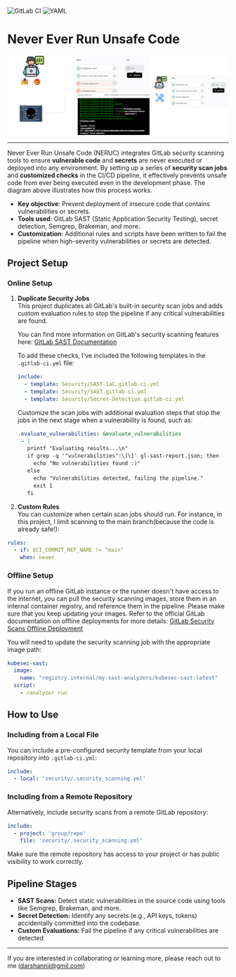 ![GitLab CI](https://img.shields.io/badge/gitlab%20ci-%23181717.svg?style=for-the-badge&logo=gitlab&logoColor=white)
![YAML](https://img.shields.io/badge/yaml-%23ffffff.svg?style=for-the-badge&logo=yaml&logoColor=151515)
# Never Ever Run Unsafe Code

![Never Run Unsafe Code](./images/neruc.png)

---

Never Ever Run Unsafe Code (NERUC) integrates GitLab security scanning tools to ensure **vulnerable code** and **secrets** are never executed or deployed into any environment. By setting up a series of **security scan jobs** and **customized checks** in the CI/CD pipeline, it effectively prevents unsafe code from ever being executed even in the development phase. The diagram above illustrates how this process works.

- **Key objective**: Prevent deployment of insecure code that contains vulnerabilities or secrets.
- **Tools used**: GitLab SAST (Static Application Security Testing), secret detection, Semgrep, Brakeman, and more.
- **Customization**: Additional rules and scripts have been written to fail the pipeline when high-severity vulnerabilities or secrets are detected.

## Project Setup

### Online Setup

1. **Duplicate Security Jobs**  
   This project duplicates all GitLab's built-in security scan jobs and adds custom evaluation rules to stop the pipeline if any critical vulnerabilities are found.
   
   You can find more information on GitLab's security scanning features here: [GitLab SAST Documentation](https://docs.gitlab.com/ee/user/application_security/sast/)  
   
   To add these checks, I've included the following templates in the `.gitlab-ci.yml` file:
   
   ```yaml
   include:
     - template: Security/SAST-IaC.gitlab-ci.yml
     - template: Security/SAST.gitlab-ci.yml
     - template: Security/Secret-Detection.gitlab-ci.yml
   ```
   Customize the scan jobs with additional evaluation steps that stop the jobs in the next stage when a vulnerability is found, such as:
   ```yaml
   .evaluate_vulnerabilities: &evaluate_vulnerabilities
    - |
      printf "Evaluating results...\n"
      if grep -q '"vulnerabilities":\[\]' gl-sast-report.json; then
        echo "No vulnerabilities found :)"
      else
        echo "Vulnerabilities detected, failing the pipeline."
        exit 1
      fi
   ```
2. **Custom Rules**  
You can customize when certain scan jobs should run. For instance, in this project, I limit scanning to the main branch(because the code is already safe!):

```yaml
rules:
  - if: $CI_COMMIT_REF_NAME != "main"
    when: never
```

### Offline Setup
If you run an offline GitLab instance or the runner doesn't have access to the internet, you can pull the security scanning images, store them in an internal container registry, and reference them in the pipeline. Please make sure that you keep updating your images.
Refer to the official GitLab documentation on offline deployments for more details: [GitLab Security Scans Offline Deployment](https://docs.gitlab.com/ee/user/application_security/offline_deployments/)

You will need to update the security scanning job with the appropriate image path:

```yaml
kubesec-sast:
  image:
    name: "registry.internal/my-sast-analyzers/kubesec-sast:latest"
  script:
    - /analyzer run
```

## How to Use

### Including from a Local File
You can include a pre-configured security template from your local repository into `.gitlab-ci.yml`:
```yaml
include:
  - local: 'security/.security_scanning.yml'
```


### Including from a Remote Repository
Alternatively, include security scans from a remote GitLab repository:

```yaml
include:
  - project: 'group/repo'
    file: 'security/.security_scanning.yml'
```
Make sure the remote repository has access to your project or has public visibility to work correctly.

## Pipeline Stages
- **SAST Scans:** Detect static vulnerabilities in the source code using tools like Semgrep, Brakeman, and more.
- **Secret Detection:** Identify any secrets (e.g., API keys, tokens) accidentally committed into the codebase.
- **Custom Evaluations:** Fail the pipeline if any critical vulnerabilities are detected

---
If you are interested in collaborating or learning more, please reach out to me (<darshannij@gmil.com>)
   
